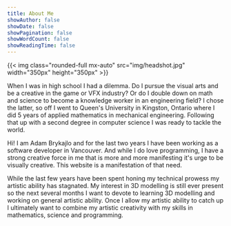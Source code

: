 ```yaml
---
title: About Me
showAuthor: false
showDate: false
showPagination: false
showWordCount: false
showReadingTime: false
---
```


{{< img class="rounded-full mx-auto" src="img/headshot.jpg" width="350px" height="350px" >}}

<div class="flex flex-col gap-y-4">
When I was in high school I had a dilemma. Do I pursue the visual arts and be a creative in
the game or VFX industry? Or do I double down on math and science to become a knowledge worker
in an engineering field? I chose the latter, so off I went to Queen's University in Kingston,
Ontario where I did 5 years of applied mathematics in mechanical engineering. Following that
up with a second degree in computer science I was ready to tackle the world.

Hi! I am Adam Brykajlo and for the last two years I have been working as a software developer
in Vancouver. And while I do love programming, I have a strong creative force in me that is
more and more manifesting it's urge to be visually creative. This website is a manifestation
of that need.

While the last few years have been spent honing my technical prowess my artistic ability has
stagnated. My interest in 3D modelling is still ever present so the next several months I want
to devote to learning 3D modelling and working on general artistic ability. Once I allow my
artistic ability to catch up I ultimately want to combine my artistic creativity with my
skills in mathematics, science and programming.
</div>
  
